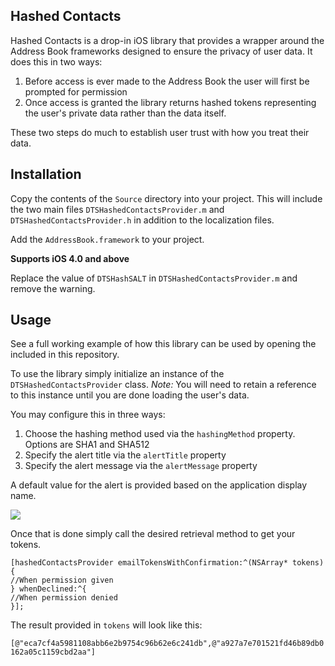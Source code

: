 ## Hashed Contacts

Hashed Contacts is a drop-in iOS library that provides a wrapper around the Address Book frameworks designed to ensure the privacy of user data.  It does this in two ways:

1. Before access is ever made to the Address Book the user will first be prompted for permission
1. Once access is granted the library returns hashed tokens representing the user's private data rather than the data itself.

These two steps do much to establish user trust with how you treat their data.

## Installation

Copy the contents of the `Source` directory into your project.  This will include the two main files `DTSHashedContactsProvider.m` and `DTSHashedContactsProvider.h` in addition to the localization files.

Add the `AddressBook.framework` to your project.

__Supports iOS 4.0 and above__

Replace the value of `DTSHashSALT` in `DTSHashedContactsProvider.m` and remove the warning.

## Usage

See a full working example of how this library can be used by opening the included in this repository.

To use the library simply initialize an instance of the `DTSHashedContactsProvider` class.  _Note:_ You will need to retain a reference to this instance until you are done loading the user's data.

You may configure this in three ways:

1. Choose the hashing method used via the `hashingMethod` property.  Options are SHA1 and SHA512
1. Specify the alert title via the `alertTitle` property
1. Specify the alert message via the `alertMessage` property

A default value for the alert is provided based on the application display name.

![](https://github.com/crossforward/HashedContacts/raw/master/alert_example.png)

Once that is done simply call the desired retrieval method to get your tokens.

    [hashedContactsProvider emailTokensWithConfirmation:^(NSArray* tokens) {
    //When permission given
    } whenDeclined:^{
    //When permission denied
    }];

The result provided in `tokens` will look like this:

`[@"eca7cf4a5981108abb6e2b9754c96b62e6c241db",@"a927a7e701521fd46b89db0162a05c1159cbd2aa"]`
